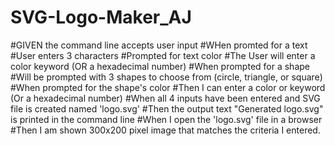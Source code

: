 # SVG-Logo-Maker_AJ

#GIVEN the command line accepts user input
#WHen promted for a text
#User enters 3 characters
#Prompted for text color
#The User will enter a color keyword (OR a hexadecimal number)
#When prompted for a shape
#Will be prompted with 3 shapes to choose from (circle, triangle, or square)
#When prompted for the shape's color
#Then I can enter a color or keyword (Or a hexadecimal number)
#When all 4 inputs have been entered and SVG file is created named 'logo.svg'
#Then the output text "Generated logo.svg" is printed in the command line
#When I open the 'logo.svg' file in a browser
#Then I am shown 300x200 pixel image that matches the criteria I entered.


